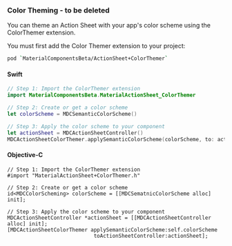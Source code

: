 ### Color Theming - to be deleted

You can theme an Action Sheet with your app's color scheme using the ColorThemer extension.

You must first add the Color Themer extension to your project:

```bash
pod `MaterialComponentsBeta/ActionSheet+ColorThemer`
```

<!--<div class="material-code-render" markdown="1">-->
#### Swift
```swift
// Step 1: Import the ColorThemer extension
import MaterialComponentsBeta.MaterialActionSheet_ColorThemer

// Step 2: Create or get a color scheme
let colorScheme = MDCSemanticColorScheme()

// Step 3: Apply the color scheme to your component
let actionSheet = MDCActionSheetController()
MDCActionSheetColorThemer.applySemanticColorScheme(colorScheme, to: actionSheet)
```

#### Objective-C

```objc
// Step 1: Import the ColorThemer extension
#import "MaterialActionSheet+ColorThemer.h"

// Step 2: Create or get a color scheme
id<MDCColorScheming> colorScheme = [[MDCSematnicColorScheme alloc] init];

// Step 3: Apply the color scheme to your component
MDCActionSheetController *actionSheet = [[MDCActionSheetController alloc] init];
[MDCActionSheetColorThemer applySemanticColorScheme:self.colorScheme
                            toActionSheetController:actionSheet];
```
<!--</div>-->
